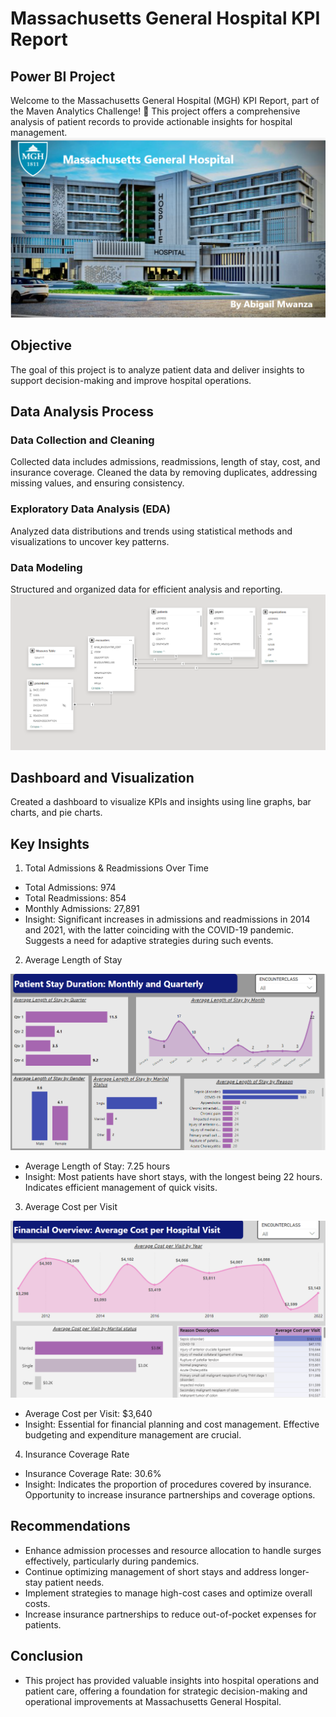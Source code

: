 # Massachusetts General Hospital KPI Report
## Power BI Project

Welcome to the Massachusetts General Hospital (MGH) KPI Report, part of the Maven Analytics Challenge! 🎉 This project offers a comprehensive analysis of patient records to provide actionable insights for hospital management.
![](https://github.com/abigailmwanza/hospital_analysis/blob/main/h2.png)

## Objective
The goal of this project is to analyze patient data and deliver insights to support decision-making and improve hospital operations.

## Data Analysis Process
### Data Collection and Cleaning
Collected data includes admissions, readmissions, length of stay, cost, and insurance coverage.
Cleaned the data by removing duplicates, addressing missing values, and ensuring consistency.
### Exploratory Data Analysis (EDA)
Analyzed data distributions and trends using statistical methods and visualizations to uncover key patterns.
### Data Modeling
Structured and organized data for efficient analysis and reporting.
![](https://github.com/abigailmwanza/hospital_analysis/blob/main/h222.png)

## Dashboard and Visualization
Created a dashboard to visualize KPIs and insights using line graphs, bar charts, and pie charts.



## Key Insights
1. Total Admissions & Readmissions Over Time
- Total Admissions: 974
- Total Readmissions: 854
- Monthly Admissions: 27,891
- Insight: Significant increases in admissions and readmissions in 2014 and 2021, with the latter coinciding with the COVID-19 pandemic. Suggests a need for adaptive strategies during such events.
2. Average Length of Stay
  
  ![](https://github.com/abigailmwanza/hospital_analysis/blob/main/h23.png)
  
- Average Length of Stay: 7.25 hours
- Insight: Most patients have short stays, with the longest being 22 hours. Indicates efficient management of quick visits.
3. Average Cost per Visit
  
  ![](https://github.com/abigailmwanza/hospital_analysis/blob/main/h333.png)
  
- Average Cost per Visit: $3,640
- Insight: Essential for financial planning and cost management. Effective budgeting and expenditure management are crucial.
4. Insurance Coverage Rate
- Insurance Coverage Rate: 30.6%
- Insight: Indicates the proportion of procedures covered by insurance. Opportunity to increase insurance partnerships and coverage options.
## Recommendations
- Enhance admission processes and resource allocation to handle surges effectively, particularly during pandemics.
- Continue optimizing management of short stays and address longer-stay patient needs.
- Implement strategies to manage high-cost cases and optimize overall costs.
- Increase insurance partnerships to reduce out-of-pocket expenses for patients.
## Conclusion
- This project has provided valuable insights into hospital operations and patient care, offering a foundation for strategic decision-making and operational improvements at Massachusetts General Hospital.

